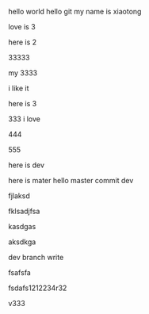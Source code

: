 hello world
hello git
my name is xiaotong

love is 3


here is 2


33333

my 3333

i like it


here is 3

333 i love

444

555


here is dev


here is mater hello master commit dev

fjlaksd

fklsadjfsa

kasdgas

aksdkga

dev branch write

fsafsfa

fsdafs1212234r32


v333